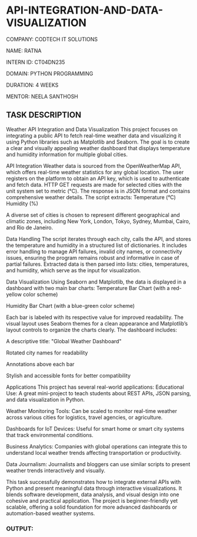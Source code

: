 # API-INTEGRATION-AND-DATA-VISUALIZATION

COMPANY: CODTECH IT SOLUTIONS

NAME: RATNA

INTERN ID: CT04DN235

DOMAIN: PYTHON PROGRAMMING

DURATION: 4 WEEKS

MENTOR: NEELA SANTHOSH 
## TASK DESCRIPTION

Weather API Integration and Data Visualization This project focuses on integrating a public API to fetch real-time weather data and visualizing it using Python libraries such as Matplotlib and Seaborn. The goal is to create a clear and visually appealing weather dashboard that displays temperature and humidity information for multiple global cities.

API Integration Weather data is sourced from the OpenWeatherMap API, which offers real-time weather statistics for any global location. The user registers on the platform to obtain an API key, which is used to authenticate and fetch data. HTTP GET requests are made for selected cities with the unit system set to metric (°C).
The response is in JSON format and contains comprehensive weather details. The script extracts: Temperature (°C) Humidity (%)

A diverse set of cities is chosen to represent different geographical and climatic zones, including New York, London, Tokyo, Sydney, Mumbai, Cairo, and Rio de Janeiro.

Data Handling The script iterates through each city, calls the API, and stores the temperature and humidity in a structured list of dictionaries. It includes error handling to manage API failures, invalid city names, or connectivity issues, ensuring the program remains robust and informative in case of partial failures.
Extracted data is then parsed into lists: cities, temperatures, and humidity, which serve as the input for visualization.

Data Visualization Using Seaborn and Matplotlib, the data is displayed in a dashboard with two main bar charts:
Temperature Bar Chart (with a red-yellow color scheme)

Humidity Bar Chart (with a blue-green color scheme)

Each bar is labeled with its respective value for improved readability. The visual layout uses Seaborn themes for a clean appearance and Matplotlib’s layout controls to organize the charts clearly. The dashboard includes:

A descriptive title: "Global Weather Dashboard"

Rotated city names for readability

Annotations above each bar

Stylish and accessible fonts for better compatibility

Applications This project has several real-world applications:
Educational Use: A great mini-project to teach students about REST APIs, JSON parsing, and data visualization in Python.

Weather Monitoring Tools: Can be scaled to monitor real-time weather across various cities for logistics, travel agencies, or agriculture.

Dashboards for IoT Devices: Useful for smart home or smart city systems that track environmental conditions.

Business Analytics: Companies with global operations can integrate this to understand local weather trends affecting transportation or productivity.

Data Journalism: Journalists and bloggers can use similar scripts to present weather trends interactively and visually.

This task successfully demonstrates how to integrate external APIs with Python and present meaningful data through interactive visualizations. It blends software development, data analysis, and visual design into one cohesive and practical application. The project is beginner-friendly yet scalable, offering a solid foundation for more advanced dashboards or automation-based weather systems.

### OUTPUT:





